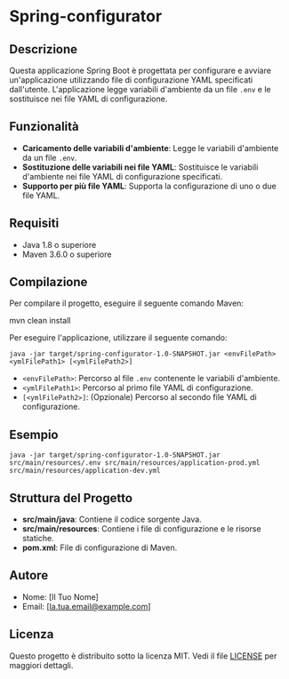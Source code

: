 # Spring-configurator

## Descrizione

Questa applicazione Spring Boot è progettata per configurare e avviare un'applicazione utilizzando file di configurazione YAML specificati dall'utente. L'applicazione legge variabili d'ambiente da un file `.env` e le sostituisce nei file YAML di configurazione.

## Funzionalità

- **Caricamento delle variabili d'ambiente**: Legge le variabili d'ambiente da un file `.env`.
- **Sostituzione delle variabili nei file YAML**: Sostituisce le variabili d'ambiente nei file YAML di configurazione specificati.
- **Supporto per più file YAML**: Supporta la configurazione di uno o due file YAML.

## Requisiti

- Java 1.8 o superiore
- Maven 3.6.0 o superiore

## Compilazione

Per compilare il progetto, eseguire il seguente comando Maven:

mvn clean install


Per eseguire l'applicazione, utilizzare il seguente comando:

````
java -jar target/spring-configurator-1.0-SNAPSHOT.jar <envFilePath> <ymlFilePath1> [<ymlFilePath2>]
````


- `<envFilePath>`: Percorso al file `.env` contenente le variabili d'ambiente.
- `<ymlFilePath1>`: Percorso al primo file YAML di configurazione.
- `[<ymlFilePath2>]`: (Opzionale) Percorso al secondo file YAML di configurazione.

## Esempio

````
java -jar target/spring-configurator-1.0-SNAPSHOT.jar src/main/resources/.env src/main/resources/application-prod.yml src/main/resources/application-dev.yml
`````

## Struttura del Progetto

- **src/main/java**: Contiene il codice sorgente Java.
- **src/main/resources**: Contiene i file di configurazione e le risorse statiche.
- **pom.xml**: File di configurazione di Maven.

## Autore

- Nome: [Il Tuo Nome]
- Email: [la.tua.email@example.com]

## Licenza

Questo progetto è distribuito sotto la licenza MIT. Vedi il file [LICENSE](LICENSE) per maggiori dettagli.
